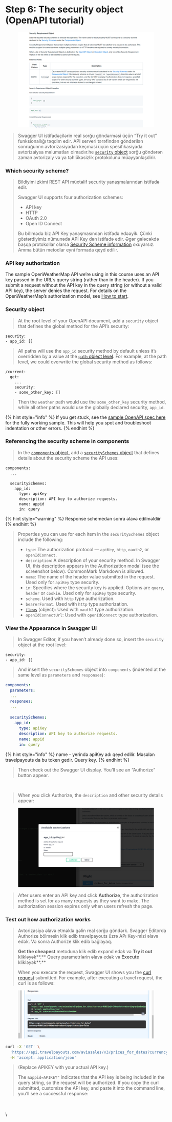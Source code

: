# Step 6: The security object (OpenAPI tutorial)

<figure><img src=".gitbook/assets/image (2).png" alt=""><figcaption></figcaption></figure>

> Swagger UI  istifadəçilərin real sorğu göndərməsi üçün “Try it out” funksionallığı təqdim edir. API serveri tərəfindən göndərilən sonruğunnn avtorizasiyadan keçməsi üçün spesifikasiyada avtorizaiysa məlumatları olmadıır.he [`security` object](https://github.com/OAI/OpenAPI-Specification/blob/master/versions/3.1.0.md#securityRequirementObject) sorğu göndərən zaman avtorizaiy və ya təhlükəsizlik protokolunu müəyyənləşdirir.

### Which security scheme? 

> Bildiyimi zkimi REST API müxtəlif security yanaşmalarından istifadə edir.&#x20;
>
> Swagger UI supports four authorization schemes:
>
> * API key
> * HTTP
> * OAuth 2.0
> * Open ID Connect
>
> Bu bölmədə biz API Key yanaşmasından istifadə edəəyik. Çünki göstərdiyimiz nümunədə APİ Key dən istifadə edir. Əgər gələcəkdə başqa protokollar olarsa [Security Scheme information](https://github.com/OAI/OpenAPI-Specification/blob/master/versions/3.1.0.md#security-scheme-object) oxuyarsız. Amma bütün metodlar eyni formada qeyd edilir.

### API key authorization

The sample OpenWeatherMap API we’re using in this course uses an API key passed in the URL’s query string (rather than in the header). If you submit a request without the API key in the query string (or without a valid API key), the server denies the request. For details on the OpenWeatherMap’s authorization model, see [How to start](https://openweathermap.org/appid#use).

### Security object

> At the root level of your OpenAPI document, add a `security` object that defines the global method for the API’s security:

```
security:
- app_id: []
```

> All paths will use the `app_id` security method by default unless it’s overridden by a value at the [`path` object level](https://idratherbewriting.com/learnapidoc/pubapis\_openapi\_step4\_paths\_object.html). For example, at the path level, we could overwrite the global security method as follows:

```
/current:
  get:
    ...
    security:
    - some_other_key: []
```

> Then the `weather` path would use the `some_other_key` security method, while all other paths would use the globally declared security, `app_id`.

{% hint style="info" %}
If you get stuck, see the [sample OpenAPI spec here](https://idratherbewriting.com/learnapidoc/docs/openapi\_spec\_and\_generated\_ref\_docs/openapi\_openweathermap.yml) for the fully working sample. This will help you spot and troubleshoot indentation or other errors.
{% endhint %}

### Referencing the security scheme in components

> In the [`components` object](https://idratherbewriting.com/learnapidoc/pubapis\_openapi\_step5\_components\_object.html), add a [`securitySchemes` object](https://github.com/OAI/OpenAPI-Specification/blob/master/versions/3.1.0.md#securitySchemeObject) that defines details about the security scheme the API uses:

```
components:
  ...

  securitySchemes:
    app_id:
      type: apiKey
      description: API key to authorize requests.
      name: appid
      in: query
```

{% hint style="warning" %}
Response schemedən sonra əlavə edilməldiir
{% endhint %}

>
>
> Properties you can use for each item in the `securitySchemes` object include the following:
>
> * `type`: The authorization protocol — `apiKey`, `http`, `oauth2`, or `openIdConnect`.
> * `description`: A description of your security method. In Swagger UI, this description appears in the Authorization modal (see the screenshot below). CommonMark Markdown is allowed.
> * `name`: The name of the header value submitted in the request. Used only for `apiKey` type security.
> * `in`: Specifies where the security key is applied. Options are `query`, `header` or `cookie`. Used only for `apiKey` type security.
> * `scheme`. Used with `http` type authorization.
> * `bearerFormat`. Used with `http` type authorization.
> * [`flows`](https://github.com/OAI/OpenAPI-Specification/blob/master/versions/3.1.0.md#oauthFlowsObject) (object): Used with `oauth2` type authorization.
> * `openIdConnectUrl`: Used with `openIdConnect` type authorization.

### &#x20;View the Appearance in Swagger UI

> In Swagger Editor, if you haven’t already done so, insert the `security` object at the root level:

```
security:
- app_id: []
```

> And insert the `securitySchemes` object into `components` (indented at the same level as `parameters` and `responses`):

```yaml
components:
  parameters:
  ...
  responses:
  ...

  securitySchemes:
    app_id:
      type: apiKey
      description: API key to authorize requests.
      name: appid
      in: query
```

{% hint style="info" %}
name - yerində apiKey adı qeyd edilir. Məsələn travelpayouts da bu token gedir. Query key.
{% endhint %}

> Then check out the Swagger UI display. You’ll see an “Authorize” button appear.

<figure><img src="https://lh3.googleusercontent.com/RnJI6t1ruWebkaa5pSN1ZFGXJ5z8wUBtHaJysQQb4tB9U92Qwtq7Zx2cCR1sSwe579KdRFqK4Z2iypM3f8DURqbMnb1GVNcamim0e_o1krBLO83ZD8iUgHIBAn8RkOJ3S04pj-y4qmxHqQiRYWz-dPazJFCuij5S3W7jrmVaWoT4ce1XiI9i3oQxPt5czn84p7E" alt=""><figcaption></figcaption></figure>

> When you click Authorize, the `description` and other security details appear:

<figure><img src=".gitbook/assets/image.png" alt=""><figcaption></figcaption></figure>

> After users enter an API key and click **Authorize**, the authorization method is set for as many requests as they want to make. The authorization session expires only when users refresh the page.

### &#x20;Test out how authorization works

> Avtorizasiya əlavə etməklə gəlin real sorğu göndərk. Svagger Editorda Authorize bölməsin  klik edib travelpayouts üzrə APı Key-mizi əlavə edək. Və sonra Authorize klik edib bağlayaq.
>
> **Get the cheapest** metoduna klik edib expand edək və **Try it out** klikləyək**.** Query parametrlərin əlavə edək və **Execute** klikləyək**.**
>
> When you execute the request, Swagger UI shows you the [curl request](https://idratherbewriting.com/learnapidoc/docapis\_make\_curl\_call.html) submitted. For example, after executing a travel request, the curl is as follows:

<figure><img src=".gitbook/assets/image (3).png" alt=""><figcaption></figcaption></figure>



```bash
curl -X 'GET' \
  'https://api.travelpayouts.com/aviasales/v3/prices_for_dates?currency=RUB&limit=30&market=ru&origin=GYD&sorting=price&unique=false&token=3c63416a24d3b969da6df9271faa9d6e' \
  -H 'accept: application/json'
```

> (Replace APIKEY with your actual API key.)
>
> The `&appid=APIKEY"` indicates that the API key is being included in the query string, so the request will be authorized. If you copy the curl submitted, customize the API key, and paste it into the command line, you’ll see a successful response:

\
\
\
